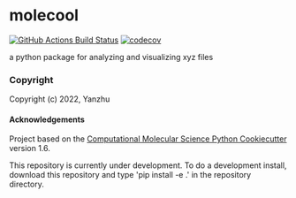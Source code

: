 molecool
==============================
[//]: # (Badges)
[![GitHub Actions Build Status](https://github.com/REPLACE_WITH_OWNER_ACCOUNT/molecool/workflows/CI/badge.svg)](https://github.com/REPLACE_WITH_OWNER_ACCOUNT/molecool/actions?query=workflow%3ACI)
[![codecov](https://codecov.io/gh/REPLACE_WITH_OWNER_ACCOUNT/molecool/branch/master/graph/badge.svg)](https://codecov.io/gh/REPLACE_WITH_OWNER_ACCOUNT/molecool/branch/master)


a python package for analyzing and visualizing xyz files

### Copyright

Copyright (c) 2022, Yanzhu


#### Acknowledgements
 
Project based on the 
[Computational Molecular Science Python Cookiecutter](https://github.com/molssi/cookiecutter-cms) version 1.6.

This repository is currently under development. To do a development install, download this repository and type
'pip install -e .'
in the repository directory.
